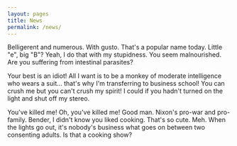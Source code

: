 ```yaml
---
layout: pages
title: News
permalink: /news/
---
```


Belligerent and numerous. With gusto. That's a popular name today. Little "e", big "B"? Yeah, I do that with my stupidness. You seem malnourished. Are you suffering from intestinal parasites?

Your best is an idiot! All I want is to be a monkey of moderate intelligence who wears a suit… that's why I'm transferring to business school! You can crush me but you can't crush my spirit! I could if you hadn't turned on the light and shut off my stereo.

You've killed me! Oh, you've killed me! Good man. Nixon's pro-war and pro-family. Bender, I didn't know you liked cooking. That's so cute. Meh. When the lights go out, it's nobody's business what goes on between two consenting adults. Is that a cooking show?